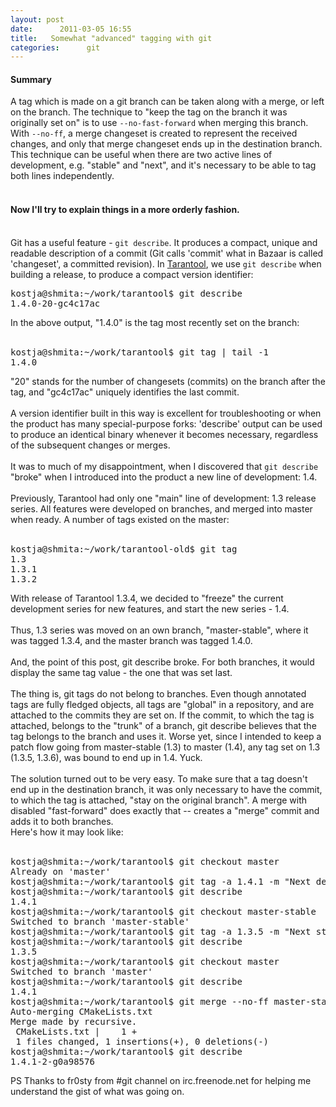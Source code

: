 ```yaml
---
layout: post
date:      2011-03-05 16:55
title:   Somewhat "advanced" tagging with git
categories:      git
---
```


<div><h4>Summary</h4>A tag which is made on a git branch can be taken
along with a merge, or left on the branch. The technique to
"keep the tag on the branch it was originally set on" is
to use <code>--no-fast-forward</code> when merging this branch. With <code>--no-ff</code>, a
merge changeset is created to represent the received changes,
and only that merge changeset ends up in the destination branch.
This technique can be useful when there are two active lines of
development, e.g. "stable" and "next", and it's necessary to be
able to tag both lines independently.
</div>
<br />
<h4>
Now I'll try to explain things in a more orderly fashion.
</h4>
<br />

<div>
Git has a useful feature - <code>git describe</code>.
It produces a compact, unique and readable description of a commit
(Git calls 'commit' what in Bazaar is called 'changeset', a
committed revision).
In <a href="http://launchpad.net/tarantool">Tarantool</a>, we use 
<code>git describe</code> when building a release,
to produce a compact version identifier:
</div>

<pre>
kostja@shmita:~/work/tarantool$ git describe
1.4.0-20-gc4c17ac
</pre>

<div>
In the above output, "1.4.0" is the tag most recently set on the
branch: 
</div><br />

<pre>
kostja@shmita:~/work/tarantool$ git tag | tail -1
1.4.0
</pre>

<div>
"20" stands for the number of changesets (commits) on the branch
after the tag, and "gc4c17ac" uniquely identifies the last commit.
</div><br />

<div>
A version identifier built in this way is excellent for
troubleshooting or when the product has many special-purpose forks:
'describe' output can be used to produce an identical binary
whenever it becomes necessary, regardless of the subsequent
changes or merges.
</div><br />

<div>
It was to much of my disappointment, when I discovered that
<code>git describe</code> "broke" when I introduced into the product a 
new line of development: 1.4.
</div><br />

<div>
Previously, Tarantool had only one "main" line of development: 
1.3 release series. All features were developed on branches, 
and merged into master when ready. A number of tags existed on the
master:
</div><br />

<pre>
kostja@shmita:~/work/tarantool-old$ git tag
1.3
1.3.1
1.3.2
</pre>

<div>
With release of Tarantool 1.3.4, we decided to "freeze" the 
current development series for new features, and start the
new series - 1.4.
</div><br />

<div>
Thus, 1.3 series was moved on an own branch, "master-stable", 
where it was tagged 1.3.4, and the master branch was tagged 
1.4.0.
</div><br />

<div>
And, the point of this post, git describe broke. For both 
branches, it would display the same tag value - the one that was
set last. 
</div><br />

<div>
The thing is, git tags do not belong to branches. Even though 
annotated tags are fully fledged objects, all tags are "global"
in a repository, and are attached to the commits they are set on.
If the commit, to which the tag is attached, belongs to the "trunk" of a branch,
git describe believes that the tag belongs to the branch and uses
it. Worse yet, since I intended to keep a patch flow going from
master-stable (1.3) to master (1.4), any tag set on 1.3 (1.3.5,
1.3.6), was bound to end up in 1.4. Yuck.
</div><br />

<div>
The solution turned out to be very easy. To make sure that a
tag doesn't end up in the destination branch, it was only
necessary to have the commit, to which the tag is attached, 
"stay on the original branch". A merge with disabled
"fast-forward" does exactly that -- creates a "merge" commit
and adds it to both branches. 
</div>

<div>
Here's how it may look like:
</div><br />

<pre>
kostja@shmita:~/work/tarantool$ git checkout master
Already on 'master'
kostja@shmita:~/work/tarantool$ git tag -a 1.4.1 -m "Next development"
kostja@shmita:~/work/tarantool$ git describe
1.4.1
kostja@shmita:~/work/tarantool$ git checkout master-stable
Switched to branch 'master-stable'
kostja@shmita:~/work/tarantool$ git tag -a 1.3.5 -m "Next stable" 
kostja@shmita:~/work/tarantool$ git describe
1.3.5
kostja@shmita:~/work/tarantool$ git checkout master
Switched to branch 'master'
kostja@shmita:~/work/tarantool$ git describe
1.4.1
kostja@shmita:~/work/tarantool$ git merge --no-ff master-stable
Auto-merging CMakeLists.txt
Merge made by recursive.
 CMakeLists.txt |    1 +
 1 files changed, 1 insertions(+), 0 deletions(-)
kostja@shmita:~/work/tarantool$ git describe
1.4.1-2-g0a98576
</pre>

<div>
PS Thanks to fr0sty from #git channel on irc.freenode.net for helping me understand the gist of 
what was going on.
</div>

